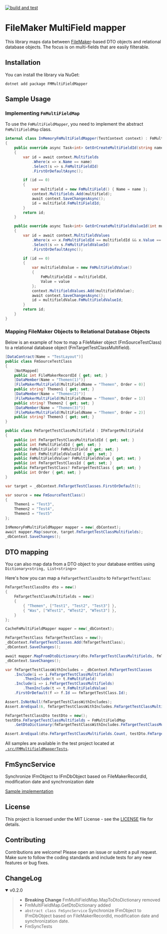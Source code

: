 [![build and test](https://github.com/ipax77/FmMultifieldMapper/actions/workflows/tests.yml/badge.svg)](https://github.com/ipax77/FmMultifieldMapper/actions/workflows/tests.yml)

# FileMaker MultiField mapper

This library maps data between [FileMaker](https://www.claris.com/)-based DTO objects and relational database objects. The focus is on multi-fields that are easily filterable.

## Installation

You can install the library via NuGet:
```
dotnet add package FMMultiFieldMapper
```

## Sample Usage

### Implementing `FmMultiFieldMap`

To use the `FmMultiFieldMapper`, you need to implement the abstract `FmMultiFieldMap` class. 

```csharp
internal class InMemoryFmMultiFieldMapper(TestContext context) : FmMultiFieldMap
{
    public override async Task<int> GetOrCreateMultiFieldId(string name)
    {
        var id = await context.Multifields
            .Where(x => x.Name == name)
            .Select(s => s.FmMultiFieldId)
            .FirstOrDefaultAsync();

        if (id == 0)
        {
            var multifield = new FmMultiField() { Name = name };
            context.Multifields.Add(multifield);
            await context.SaveChangesAsync();
            id = multifield.FmMultiFieldId;
        }
        return id;
    }

    public override async Task<int> GetOrCreateMultiFieldValueId(int multifieldId, string value)
    {
        var id = await context.MultifieldValues
            .Where(x => x.FmMultiFieldId == multifieldId && x.Value == value)
            .Select(s => s.FmMultiFieldValueId)
            .FirstOrDefaultAsync();

        if (id == 0)
        {
            var multifieldValue = new FmMultiFieldValue()
            {
                FmMultiFieldId = multifieldId,
                Value = value
            };
            context.MultifieldValues.Add(multifieldValue);
            await context.SaveChangesAsync();
            id = multifieldValue.FmMultiFieldValueId;
        }
        return id;
    }
}
```

### Mapping FileMaker Objects to Relational Database Objects

Below is an example of how to map a FileMaker object (FmSourceTestClass) to a relational database object (FmTargetTestClassMultifield).

```csharp
[DataContract(Name = "TestLayout")]
public class FmSourceTestClass
{
    [NotMapped]
    public int FileMakerRecordId { get; set; }
    [DataMember(Name = "Themen(1)")]
    [FileMakerMultiField(MultiFieldName = "Themen", Order = 0)]
    public string? Themen1 { get; set; }
    [DataMember(Name = "Themen(2)")]
    [FileMakerMultiField(MultiFieldName = "Themen", Order = 1)]
    public string? Themen2 { get; set; }
    [DataMember(Name = "Themen(3)")]
    [FileMakerMultiField(MultiFieldName = "Themen", Order = 2)]
    public string? Themen3 { get; set; }
}

public class FmTargetTestClassMultifield : IFmTargetMultiField
{
    public int FmTargetTestClassMultifieldId { get; set; }
    public int FmMultiFieldId { get; set; }
    public FmMultiField? FmMultiField { get; set; }
    public int FmMultiFieldValueId { get; set; }
    public FmMultiFieldValue? FmMultiFieldValue { get; set; }
    public int FmTargetTestClassId { get; set; }
    public FmTargetTestClass? FmTargetTestClass { get; set; }
    public int Order { get; set; }
}

var target = _dbContext.FmTargetTestClasses.FirstOrDefault();

var source = new FmSourceTestClass()
{
    Themen1 = "Test3",
    Themen2 = "Test4",
    Themen3 = "Test5"
};

InMemoryFmMultiFieldMapper mapper = new(_dbContext);
await mapper.Map(source, target.FmTargetTestClassMultifields);
_dbContext.SaveChanges();
```

## DTO mapping

You can also map data from a DTO object to your database entities using `Dictionary<string, List<string>>`

Here's how you can map a `FmTargetTestClassDto` to `FmTargetTestClass`:

```csharp
FmTargetTestClassDto dto = new()
{
    FmTargetTestClassMultifields = new()
    {
        { "Themen", ["Test1", "Test2", "Test3"] },
        { "Was", ["WTest1", "WTest2", "WTest3"] },
    }
};

CacheFmMultiFieldMapper mapper = new(_dbContext);

FmTargetTestClass fmTargetTestClass = new();
_dbContext.FmTargetTestClasses.Add(fmTargetTestClass);
_dbContext.SaveChanges();

await mapper.MapFromDtoDictionary(dto.FmTargetTestClassMultifields, fmTargetTestClass.FmTargetTestClassMultifields);
_dbContext.SaveChanges();

var fmTargetTestClassWithIncludes = _dbContext.FmTargetTestClasses
    .Include(i => i.FmTargetTestClassMultifields)
        .ThenInclude(t => t.FmMultiField)
    .Include(i => i.FmTargetTestClassMultifields)
        .ThenInclude(t => t.FmMultiFieldValue)
    .FirstOrDefault(f => f.Id == fmTargetTestClass.Id);

Assert.IsNotNull(fmTargetTestClassWithIncludes);
Assert.AreEqual(6, fmTargetTestClassWithIncludes.FmTargetTestClassMultifields.Count);

FmTargetTestClassDto testDto = new();
testDto.FmTargetTestClassMultifields = FmMultiFieldMap
    .GetDtoDictionary(fmTargetTestClassWithIncludes.FmTargetTestClassMultifields);

Assert.AreEqual(dto.FmTargetTestClassMultifields.Count, testDto.FmTargetTestClassMultifields.Count);
```

All samples are available in the test project located at [`.src/FMMultifieldMapperTests`](./src/FMMultifieldMapperTests).

## FmSyncService
Synchronize IFmObject to IFmDbObject based on FileMakerRecordId, modification date and synchronization date

[Sample implementation](.src/FmSyncTests/TestMultiFieldSyncService.cs)

## License

This project is licensed under the MIT License - see the [LICENSE](LICENSE) file for details.

## Contributing

Contributions are welcome! Please open an issue or submit a pull request. Make sure to follow the coding standards and include tests for any new features or bug fixes.

## ChangeLog

<details open="open"><summary>v0.2.0</summary>

>- **Breaking Change** FmMultiFieldMap.MapToDtoDictionary removed
>- FmMultiFieldMap.GetDtoDictionary added
>- `abstract class FmSyncService` Synchronize IFmObject to IFmDbObject based on FileMakerRecordId, modification date and synchronization date.
>- FmSyncTests

</details>